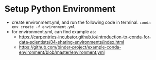# Setup Python Environment

* create environment.yml, and run the following code in terminal: ```conda env create -f environment.yml```
* for environment.yml, can find example as: 
  * https://carpentries-incubator.github.io/introduction-to-conda-for-data-scientists/04-sharing-environments/index.html
  * https://github.com/binder-project/example-conda-environment/blob/master/environment.yml

